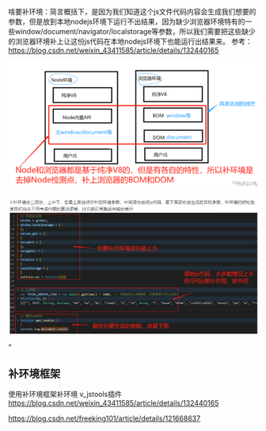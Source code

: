 啥要补环境：简言概括下，是因为我们知道这个js文件代码内容会生成我们想要的参数，但是放到本地nodejs环境下运行不出结果，因为缺少浏览器环境特有的一些window/document/navigator/localstorage等参数，所以我们需要把这些缺少的浏览器环境补上让这份js代码在本地nodejs环境下也能运行出结果来。
参考：<https://blog.csdn.net/weixin_43411585/article/details/132440165>

![](.topwrite/assets/image_1727537066069.png)

![](.topwrite/assets/image_1727537163588.png)

^
## **补环境框架**
使用补环境框架补环境
v_jstools插件
<https://blog.csdn.net/weixin_43411585/article/details/132440165>

<https://blog.csdn.net/freeking101/article/details/121668637>